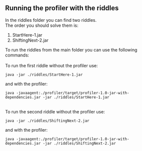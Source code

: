Running the profiler with the riddles
------------------
In the riddles folder you can find two riddles. \
The order you should solve them is:
1. StartHere-1.jar
2. ShiftingNext-2.jar

To run the riddles from the main folder you can use the following commands:\
\
To run the first riddle without the profiler use:
```shell
java -jar ./riddles/StartHere-1.jar
```
and with the profiler:
```shell
java -javaagent:./profiler/target/profiler-1.0-jar-with-dependencies.jar -jar ./riddles/StartHere-1.jar
```
\
To run the second riddle without the profiler use:
```shell
java -jar ./riddles/ShiftingNext-2.jar
```
and with the profiler:
```shell
java -javaagent:./profiler/target/profiler-1.0-jar-with-dependencies.jar -jar ./riddles/ShiftingNext-2.jar
```
